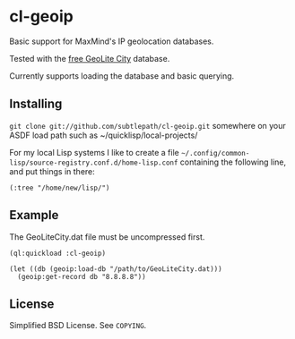 cl-geoip
========

Basic support for MaxMind's IP geolocation databases.

Tested with the [free GeoLite City](http://dev.maxmind.com/geoip/install/city)
database.

Currently supports loading the database and basic querying.

Installing
----------

`git clone git://github.com/subtlepath/cl-geoip.git` somewhere on your
ASDF load path such as ~/quicklisp/local-projects/

For my local Lisp systems I like to create a file
`~/.config/common-lisp/source-registry.conf.d/home-lisp.conf` containing
the following line, and put things in there:

    (:tree "/home/new/lisp/")


Example
-------

The GeoLiteCity.dat file must be uncompressed first.

    (ql:quickload :cl-geoip)

    (let ((db (geoip:load-db "/path/to/GeoLiteCity.dat)))
      (geoip:get-record db "8.8.8.8"))

License
-------

Simplified BSD License. See `COPYING`.
